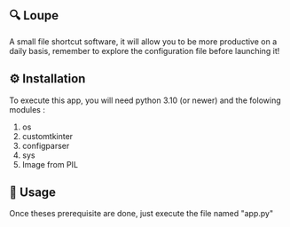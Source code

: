 ## 🔍 Loupe
A small file shortcut software, it will allow you to be more productive on a daily basis, remember to explore the configuration file before launching it!

## ⚙️ Installation
To execute this app, you will need python 3.10 (or newer) and the folowing modules :
1) os
2) customtkinter
3) configparser
4) sys
5) Image from PIL


## 🚀 Usage
Once theses prerequisite are done, just execute the file named "app.py"
